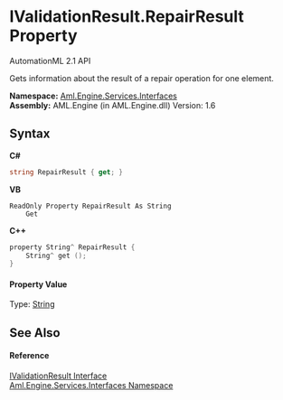 # IValidationResult.RepairResult Property 
AutomationML 2.1 API 

Gets information about the result of a repair operation for one element.

**Namespace:**&nbsp;<a href="N_Aml_Engine_Services_Interfaces">Aml.Engine.Services.Interfaces</a><br />**Assembly:**&nbsp;AML.Engine (in AML.Engine.dll) Version: 1.6

## Syntax

**C#**<br />
``` C#
string RepairResult { get; }
```

**VB**<br />
``` VB
ReadOnly Property RepairResult As String
	Get
```

**C++**<br />
``` C++
property String^ RepairResult {
	String^ get ();
}
```


#### Property Value
Type: <a href="https://docs.microsoft.com/dotnet/api/system.string" target="_parent" rel="noopener noreferrer">String</a>

## See Also


#### Reference
<a href="T_Aml_Engine_Services_Interfaces_IValidationResult">IValidationResult Interface</a><br /><a href="N_Aml_Engine_Services_Interfaces">Aml.Engine.Services.Interfaces Namespace</a><br />